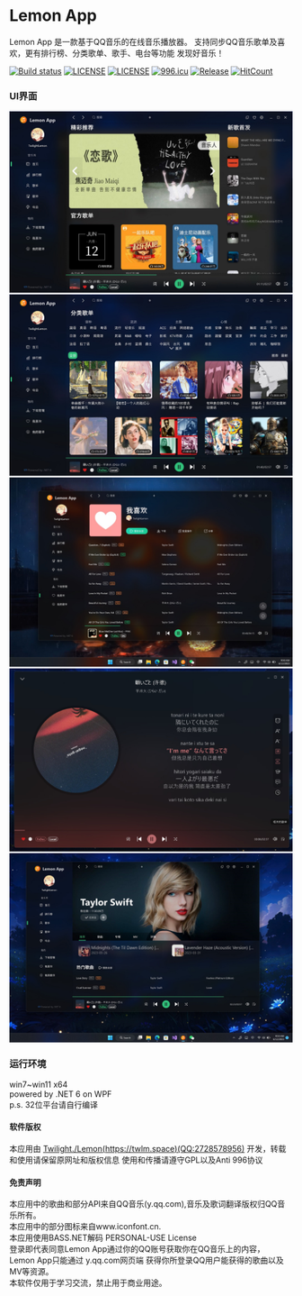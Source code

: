 # Lemon App
Lemon App 是一款基于QQ音乐的在线音乐播放器。
支持同步QQ音乐歌单及喜欢，更有排行榜、分类歌单、歌手、电台等功能 发现好音乐！

[![Build status](https://github.com/LemonCodeTeam/Lemon-App/workflows/.NET%20Core/badge.svg)](https://github.com/LemonCodeTeam/Lemon-App/actions)
[![LICENSE](https://img.shields.io/badge/license-GPL%20v3.0-blue.svg?style=flat-square)](https://github.com/TwilightLemon/Lemon-App/blob/master/LICENSE)
[![LICENSE](https://img.shields.io/badge/license-Anti%20996-blue.svg)](https://github.com/996icu/996.ICU/blob/master/LICENSE)
[![996.icu](https://img.shields.io/badge/link-996.icu-red.svg)](https://996.icu)
[![Release](https://img.shields.io/badge/Release-Lemon%20App-%23FF4D5B.svg?style=flat-squar)](https://gitee.com/TwilightLemon/LemonAppDynamics/releases)
[![HitCount](http://hits.dwyl.com/TwilightLemon/TwilightLemon/Lemon-App.svg)](http://hits.dwyl.com/TwilightLemon/TwilightLemon/Lemon-App)
 
### UI界面
![主页](https://raw.githubusercontent.com/TwilightLemon/Data/master/home.jpg)
![歌单](https://raw.githubusercontent.com/TwilightLemon/Data/master/pc_gdindex.jpg)
![列表](https://raw.githubusercontent.com/TwilightLemon/Data/master/pc_gd.jpg)
![歌词](https://raw.githubusercontent.com/TwilightLemon/Data/master/lyric.jpg)
![歌手](https://raw.githubusercontent.com/TwilightLemon/Data/master/pc_singer.jpg)

### 运行环境
win7~win11 x64  
powered by .NET 6 on WPF  
p.s. 32位平台请自行编译

#### 软件版权
本应用由 [Twilight./Lemon(https://twlm.space)(QQ:2728578956)](https://twlm.space) 开发，转载和使用请保留原网址和版权信息
使用和传播请遵守GPL以及Anti 996协议

#### 免责声明
本应用中的歌曲和部分API来自QQ音乐(y.qq.com),音乐及歌词翻译版权归QQ音乐所有。  
本应用中的部分图标来自www.iconfont.cn.  
本应用使用BASS.NET解码 PERSONAL-USE License  
登录即代表同意Lemon App通过你的QQ账号获取你在QQ音乐上的内容，  
Lemon App只能通过 y.qq.com网页端 获得你所登录QQ用户能获得的歌曲以及MV等资源。  
本软件仅用于学习交流，禁止用于商业用途。
